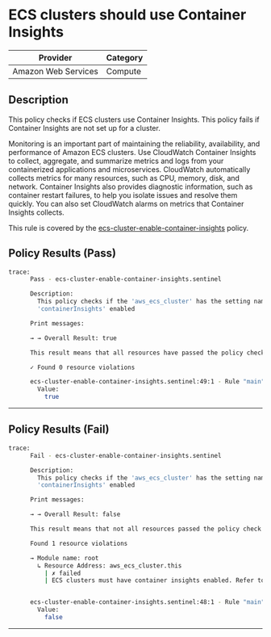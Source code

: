 # ECS clusters should use Container Insights

| Provider            | Category     |
|---------------------|--------------|
| Amazon Web Services | Compute      |

## Description

This policy checks if ECS clusters use Container Insights. This policy fails if Container Insights are not set up for a cluster.

Monitoring is an important part of maintaining the reliability, availability, and performance of Amazon ECS clusters. Use CloudWatch Container Insights to collect, aggregate, and summarize metrics and logs from your containerized applications and microservices. CloudWatch automatically collects metrics for many resources, such as CPU, memory, disk, and network. Container Insights also provides diagnostic information, such as container restart failures, to help you isolate issues and resolve them quickly. You can also set CloudWatch alarms on metrics that Container Insights collects.

This rule is covered by the [ecs-cluster-enable-container-insights](../../policies/ecs/ecs-cluster-enable-container-insights.sentinel) policy.

## Policy Results (Pass)
```bash
trace:
      Pass - ecs-cluster-enable-container-insights.sentinel

      Description:
        This policy checks if the 'aws_ecs_cluster' has the setting named
        'containerInsights' enabled

      Print messages:

      → → Overall Result: true

      This result means that all resources have passed the policy check for the policy ecs-cluster-enable-container-insights.

      ✓ Found 0 resource violations

      ecs-cluster-enable-container-insights.sentinel:49:1 - Rule "main"
        Value:
          true
```

---

## Policy Results (Fail)
```bash
trace:
      Fail - ecs-cluster-enable-container-insights.sentinel

      Description:
        This policy checks if the 'aws_ecs_cluster' has the setting named
        'containerInsights' enabled

      Print messages:

      → → Overall Result: false

      This result means that not all resources passed the policy check and the protected behavior is not allowed for the policy ecs-cluster-enable-container-insights.

      Found 1 resource violations

      → Module name: root
        ↳ Resource Address: aws_ecs_cluster.this
          | ✗ failed
          | ECS clusters must have container insights enabled. Refer to https://docs.aws.amazon.com/securityhub/latest/userguide/ecs-policys.html#ecs-12 for more details.


      ecs-cluster-enable-container-insights.sentinel:48:1 - Rule "main"
        Value:
          false
```

---